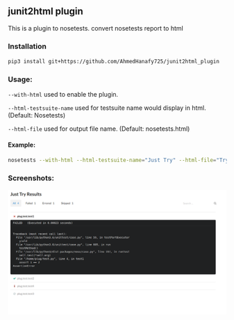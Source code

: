 ## junit2html plugin
This is a plugin to nosetests. convert nosetests report to html

### Installation
```bash
pip3 install git+https://github.com/AhmedHanafy725/junit2html_plugin
```
### Usage:
`--with-html` used to enable the plugin.

`--html-testsuite-name` used for testsuite name would display in html. (Default: Nosetests)

`--html-file` used for output file name. (Default: nosetests.html)
#### Example:
```bash
nosetests --with-html --html-testsuite-name="Just Try" --html-file="Try.html" /your/path
```
### Screenshots:
![image](/images/try.png)

